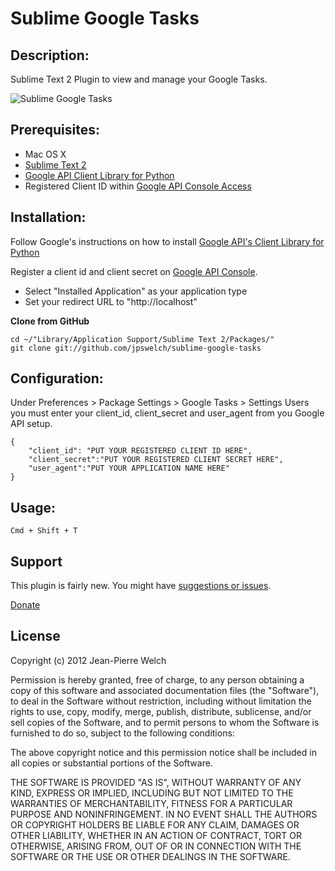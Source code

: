 
Sublime Google Tasks
====================

## Description:

Sublime Text 2 Plugin to view and manage your Google Tasks.

![Sublime Google Tasks](http://jpwelch.me/wp/wp-content/uploads/2012/09/sublime-google-tasks.png)

## Prerequisites:

* Mac OS X
* [Sublime Text 2](http://sublimetext.com)
* [Google API Client Library for Python](https://developers.google.com/api-client-library/python/start/installation)
* Registered Client ID within [Google API Console Access](https://code.google.com/apis/console#:access)

## Installation:

Follow Google's instructions on how to install [Google API's Client Library for Python](https://developers.google.com/api-client-library/python/start/installation)

Register a client id and client secret on [Google API Console](https://code.google.com/apis/console#:access). 

* Select "Installed Application" as your application type 
* Set your redirect URL to "http://localhost"


<!-- 
### Install "Sublime Google Tasks" Package

**Sublime Package Control**

Sublime Google Tasks is discoverable and installable in [Sublime Package Control](http://wbond.net/sublime_packages/package_control).  
 -->

**Clone from GitHub**

```
cd ~/"Library/Application Support/Sublime Text 2/Packages/"
git clone git://github.com/jpswelch/sublime-google-tasks
```

## Configuration:

Under Preferences > Package Settings > Google Tasks > Settings Users you must enter your client\_id, client\_secret and user\_agent from you Google API setup.

```
{
	"client_id": "PUT YOUR REGISTERED CLIENT ID HERE",
	"client_secret":"PUT YOUR REGISTERED CLIENT SECRET HERE",
	"user_agent":"PUT YOUR APPLICATION NAME HERE"
}
```

## Usage:

```
Cmd + Shift + T
```


## Support

This plugin is fairly new.  You might have [suggestions or issues](https://github.com/jpswelch/sublime-google-tasks/issues). 

[Donate](https://www.paypal.com/cgi-bin/webscr?cmd=_donations&business=H8Y45D7BCR6JL&lc=US&item_name=Sublime%20Google%20Tasks%20Plugin&currency_code=USD&bn=PP%2dDonationsBF%3abtn_donateCC_LG%2egif%3aNonHosted)


## License

Copyright (c) 2012 Jean-Pierre Welch

Permission is hereby granted, free of charge, to any person obtaining a copy of this software and associated documentation files (the "Software"), to deal in the Software without restriction, including without limitation the rights to use, copy, modify, merge, publish, distribute, sublicense, and/or sell copies of the Software, and to permit persons to whom the Software is furnished to do so, subject to the following conditions:

The above copyright notice and this permission notice shall be included in all copies or substantial portions of the Software.

THE SOFTWARE IS PROVIDED "AS IS", WITHOUT WARRANTY OF ANY KIND, EXPRESS OR IMPLIED, INCLUDING BUT NOT LIMITED TO THE WARRANTIES OF MERCHANTABILITY, FITNESS FOR A PARTICULAR PURPOSE AND NONINFRINGEMENT. IN NO EVENT SHALL THE AUTHORS OR COPYRIGHT HOLDERS BE LIABLE FOR ANY CLAIM, DAMAGES OR OTHER LIABILITY, WHETHER IN AN ACTION OF CONTRACT, TORT OR OTHERWISE, ARISING FROM, OUT OF OR IN CONNECTION WITH THE SOFTWARE OR THE USE OR OTHER DEALINGS IN THE SOFTWARE.
